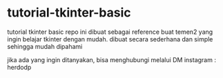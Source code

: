 # tutorial-tkinter-basic

tutorial tkinter basic 
repo ini dibuat sebagai reference buat temen2 yang ingin belajar tkinter dengan mudah.
dibuat secara sederhana dan simple sehingga mudah dipahami

jika ada yang ingin ditanyakan, bisa menghubungi melalui DM instagram : herdodp
